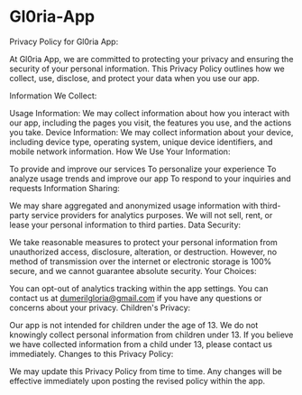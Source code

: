 # Gl0ria-App
Privacy Policy for Gl0ria App:

At Gl0ria App, we are committed to protecting your privacy and ensuring the security of your personal information. This Privacy Policy outlines how we collect, use, disclose, and protect your data when you use our app.

Information We Collect:

Usage Information: We may collect information about how you interact with our app, including the pages you visit, the features you use, and the actions you take.
Device Information: We may collect information about your device, including device type, operating system, unique device identifiers, and mobile network information.
How We Use Your Information:

To provide and improve our services
To personalize your experience
To analyze usage trends and improve our app
To respond to your inquiries and requests
Information Sharing:

We may share aggregated and anonymized usage information with third-party service providers for analytics purposes.
We will not sell, rent, or lease your personal information to third parties.
Data Security:

We take reasonable measures to protect your personal information from unauthorized access, disclosure, alteration, or destruction.
However, no method of transmission over the internet or electronic storage is 100% secure, and we cannot guarantee absolute security.
Your Choices:

You can opt-out of analytics tracking within the app settings.
You can contact us at dumerilgloria@gmail.com if you have any questions or concerns about your privacy.
Children's Privacy:

Our app is not intended for children under the age of 13. We do not knowingly collect personal information from children under 13. If you believe we have collected information from a child under 13, please contact us immediately.
Changes to this Privacy Policy:

We may update this Privacy Policy from time to time. Any changes will be effective immediately upon posting the revised policy within the app.
